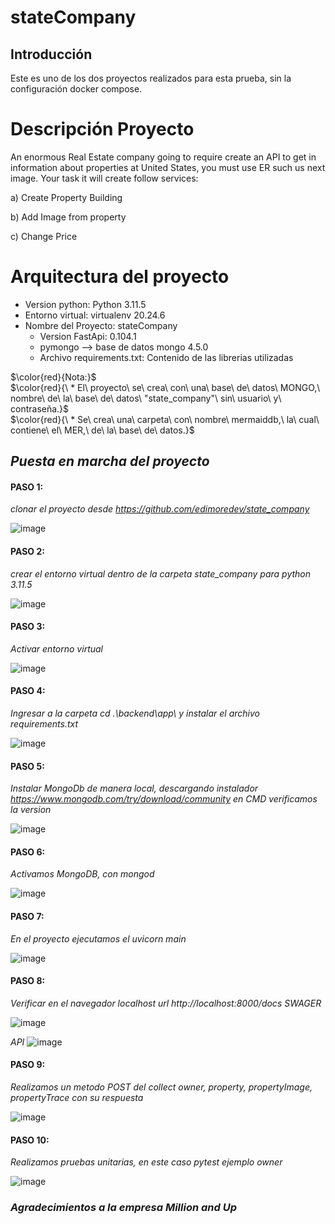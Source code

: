 # stateCompany

## Introducción
Este es uno de los dos proyectos realizados para esta prueba, sin la configuración docker compose.

# Descripción Proyecto
An enormous Real Estate company going to require create an API to get in information about 
properties at United States, you must use ER such us next image. Your task it will create follow 
services:

a) Create Property Building

b) Add Image from property

c) Change Price


# Arquitectura del proyecto

- Version python: Python 3.11.5
- Entorno virtual: virtualenv 20.24.6
- Nombre del Proyecto: stateCompany
  - Version FastApi: 0.104.1 
  - pymongo --> base de datos mongo 4.5.0
  - Archivo requirements.txt: Contenido de las librerias utilizadas

$\color{red}{Nota:}$\
   $\color{red}{\  * El\ proyecto\ se\ crea\ con\ una\ base\ de\ datos\ MONGO,\ nombre\ de\ la\ base\ de\ datos\ "state_company"\ sin\ usuario\ y\ contraseña.}$\
   $\color{red}{\  * Se\ crea\ una\ carpeta\ con\ nombre\ mermaiddb,\ la\ cual\ contiene\ el\ MER,\ de\ la\ base\ de\ datos.}$


## *Puesta en marcha del proyecto*
#### PASO 1:
*clonar el proyecto desde https://github.com/edimoredev/state_company*

![image](https://github.com/edimoredev/state_company/assets/125479887/35bd4c4d-537d-42db-a8a4-3502fbfc3327)
#### PASO 2:
*crear el entorno virtual dentro de la carpeta state_company para python 3.11.5*

![image](https://github.com/edimoredev/state_company/assets/125479887/f3facb02-f137-4a9f-8441-cafe8a48eeda)
#### PASO 3:
*Activar entorno virtual*

![image](https://github.com/edimoredev/state_company/assets/125479887/7ab2d8d2-82a3-44ca-9210-0575be5fb1bf)
#### PASO 4:
*Ingresar a la carpeta cd .\backend\app\ y instalar el archivo requirements.txt*

![image](https://github.com/edimoredev/state_company/assets/125479887/f37cf9a3-de8e-43bc-8193-0c6b6fb2620d)
#### PASO 5:
*Instalar MongoDb de manera local, descargando instalador https://www.mongodb.com/try/download/community 
en CMD verificamos la version*

![image](https://github.com/edimoredev/state_company/assets/125479887/5a79f52b-a42b-4052-a75f-a1d2c504a004)
#### PASO 6:
*Activamos MongoDB, con mongod*

![image](https://github.com/edimoredev/state_company/assets/125479887/ad7f0a4c-6730-48e2-b774-f278e323a0ed)
#### PASO 7:
*En el proyecto ejecutamos el uvicorn main*

![image](https://github.com/edimoredev/state_company/assets/125479887/5b09077b-ede1-49d9-b017-57c5822e9545)
#### PASO 8:
*Verificar en el navegador localhost url http://localhost:8000/docs SWAGER*

![image](https://github.com/edimoredev/state_company/assets/125479887/4281fbd5-5c83-4e96-b36f-8b4b30544d77)

*API*
![image](https://github.com/edimoredev/state_company/assets/125479887/3e251b83-0fff-453c-ad7c-445a746ec042)

#### PASO 9:
*Realizamos un metodo POST del collect owner, property, propertyImage, propertyTrace con su respuesta*


![image](https://github.com/edimoredev/state_company/assets/125479887/923f812b-2c64-4a98-bd84-8b8ce4d21e73)

#### PASO 10:
*Realizamos pruebas unitarias, en este caso pytest ejemplo owner*

![image](https://github.com/edimoredev/state_company/assets/125479887/f49cafb7-05b7-4b70-becd-6ef1529fe83b)


### *Agradecimientos a la empresa Million and Up*










